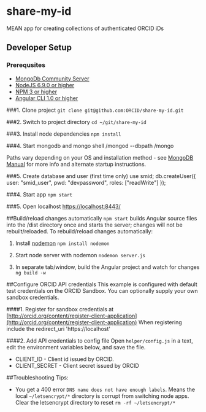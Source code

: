 # share-my-id
MEAN app for creating collections of authenticated ORCID iDs 

## Developer Setup
### Prerequsites
- [MongoDb Community Server](https://www.mongodb.com/download-center#community)
- [NodeJS 6.9.0 or higher](https://nodejs.org/en/)
- [NPM 3 or higher](https://www.npmjs.com/get-npm)
- [Angular CLI 1.0 or higher](https://github.com/angular/angular-cli)

###1. Clone project
```git clone git@github.com:ORCID/share-my-id.git```

###2. Switch to project directory
```cd ~/git/share-my-id```

###3. Install node dependencies
```npm install```

###4. Start mongodb and mongo shell
    <path to mongo installation directory>/mongod --dbpath <path to mongo data directory>
    <path to mongo installation directory>/mongo

Paths vary depending on your OS and installation method - see [MongoDB Manual](https://docs.mongodb.com/manual) for more info and alternate startup instructions.

###5. Create database and user (first time only)
     use smid;
        db.createUser({
          user: "smid_user",
          pwd: "devpassword",
              roles: ["readWrite"]
        });

###4. Start app
```npm start```

###5. Open localhost [https://localhost:8443/](https://localhost:8443/)

##Build/reload changes automatically
```npm start``` builds Angular source files into the /dist directory once and starts the server; changes will not be rebuilt/reloaded. To rebuild/reload changes automatically:

1. Install [nodemon](https://github.com/remy/nodemon)
```npm install nodemon```

2. Start node server with nodemon
```nodemon server.js```

3. In separate tab/window, build the Angular project and watch for changes
```ng build -w```

##Configure ORCID API credentials
This example is configured with default test credentials on the ORCID Sandbox. You can optionally supply your own sandbox credentials.

####1. Register for sandbox credentials at [http://orcid.org/content/register-client-application](http://orcid.org/content/register-client-application)
When registering include the redirect_uri 'https://localhost'

####2. Add API credentials to config file
Open ```helper/config.js``` in a text, edit the environment variables below, and save the file.

* CLIENT_ID - Client id issued by ORCID.
* CLIENT_SECRET - Client secret issued by ORCID

##Troubleshooting Tips:

* You get a 400 error `DNS name does not have enough labels`. Means the local `~/letsencrypt/*` directory is corrupt from switching node apps. Clear the letsencrypt directory to reset `rm -rf ~/letsencrypt/*` 
